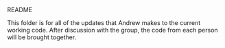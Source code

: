 README

This folder is for all of the updates that Andrew makes to the current working code. After discussion with the group, the code from each person will be brought together.
